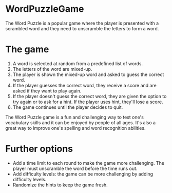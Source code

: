 # WordPuzzleGame

The Word Puzzle is a popular game where the player is presented with a scrambled word and they need to unscramble the letters to form a word.

# The game

1. A word is selected at random from a predefined list of words.
2. The letters of the word are mixed-up.
3. The player is shown the mixed-up word and asked to guess the correct word.
4. If the player guesses the correct word, they receive a score and are asked if they want to play again.
5. If the player doesn't guess the correct word, they are given the option to try again or to ask for a hint. If the player uses hint, they'll lose a score.
6. The game continues until the player decides to quit.

The Word Puzzle game is a fun and challenging way to test one's vocabulary skills and it can be enjoyed by people of all ages. It's also a great way to improve one's spelling and word recognition abilities.

# Further options

- Add a time limit to each round to make the game more challenging. The player must unscramble the word before the time runs out.
- Add difficulty levels: the game can be more challenging by adding difficulty levels.
- Randomize the hints to keep the game fresh.
